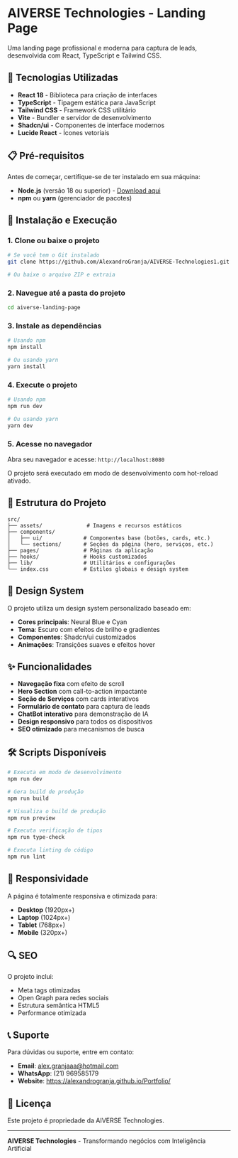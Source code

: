 # AIVERSE Technologies - Landing Page

Uma landing page profissional e moderna para captura de leads, desenvolvida com React, TypeScript e Tailwind CSS.

## 🚀 Tecnologias Utilizadas

- **React 18** - Biblioteca para criação de interfaces
- **TypeScript** - Tipagem estática para JavaScript
- **Tailwind CSS** - Framework CSS utilitário
- **Vite** - Bundler e servidor de desenvolvimento
- **Shadcn/ui** - Componentes de interface modernos
- **Lucide React** - Ícones vetoriais

## 📋 Pré-requisitos

Antes de começar, certifique-se de ter instalado em sua máquina:

- **Node.js** (versão 18 ou superior) - [Download aqui](https://nodejs.org/)
- **npm** ou **yarn** (gerenciador de pacotes)

## 🔧 Instalação e Execução

### 1. Clone ou baixe o projeto

```bash
# Se você tem o Git instalado
git clone https://github.com/AlexandroGranja/AIVERSE-Technologies1.git

# Ou baixe o arquivo ZIP e extraia
```

### 2. Navegue até a pasta do projeto

```bash
cd aiverse-landing-page
```

### 3. Instale as dependências

```bash
# Usando npm
npm install

# Ou usando yarn
yarn install
```

### 4. Execute o projeto

```bash
# Usando npm
npm run dev

# Ou usando yarn
yarn dev
```

### 5. Acesse no navegador

Abra seu navegador e acesse: `http://localhost:8080`

O projeto será executado em modo de desenvolvimento com hot-reload ativado.

## 📁 Estrutura do Projeto

```
src/
├── assets/              # Imagens e recursos estáticos
├── components/
│   ├── ui/             # Componentes base (botões, cards, etc.)
│   └── sections/       # Seções da página (hero, serviços, etc.)
├── pages/              # Páginas da aplicação
├── hooks/              # Hooks customizados
├── lib/                # Utilitários e configurações
└── index.css           # Estilos globais e design system
```

## 🎨 Design System

O projeto utiliza um design system personalizado baseado em:

- **Cores principais**: Neural Blue e Cyan
- **Tema**: Escuro com efeitos de brilho e gradientes
- **Componentes**: Shadcn/ui customizados
- **Animações**: Transições suaves e efeitos hover

## ✨ Funcionalidades

- **Navegação fixa** com efeito de scroll
- **Hero Section** com call-to-action impactante
- **Seção de Serviços** com cards interativos
- **Formulário de contato** para captura de leads
- **ChatBot interativo** para demonstração de IA
- **Design responsivo** para todos os dispositivos
- **SEO otimizado** para mecanismos de busca

## 🛠️ Scripts Disponíveis

```bash
# Executa em modo de desenvolvimento
npm run dev

# Gera build de produção
npm run build

# Visualiza o build de produção
npm run preview

# Executa verificação de tipos
npm run type-check

# Executa linting do código
npm run lint
```

## 📱 Responsividade

A página é totalmente responsiva e otimizada para:

- **Desktop** (1920px+)
- **Laptop** (1024px+)
- **Tablet** (768px+)
- **Mobile** (320px+)

## 🔍 SEO

O projeto inclui:

- Meta tags otimizadas
- Open Graph para redes sociais
- Estrutura semântica HTML5
- Performance otimizada

## 📞 Suporte

Para dúvidas ou suporte, entre em contato:

- **Email**: alex.granjaaa@hotmail.com
- **WhatsApp**: (21) 969585179
- **Website**: https://alexandrogranja.github.io/Portfolio/

## 📄 Licença

Este projeto é propriedade da AIVERSE Technologies.

---

**AIVERSE Technologies** - Transformando negócios com Inteligência Artificial
